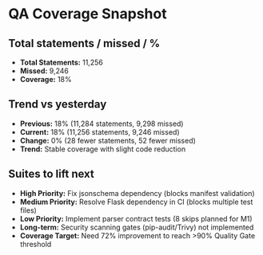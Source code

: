 # QA Coverage Snapshot

## Total statements / missed / %
- **Total Statements:** 11,256
- **Missed:** 9,246  
- **Coverage:** 18%

## Trend vs yesterday
- **Previous:** 18% (11,284 statements, 9,298 missed)
- **Current:** 18% (11,256 statements, 9,246 missed)
- **Change:** 0% (28 fewer statements, 52 fewer missed)
- **Trend:** Stable coverage with slight code reduction

## Suites to lift next
- **High Priority:** Fix jsonschema dependency (blocks manifest validation)
- **Medium Priority:** Resolve Flask dependency in CI (blocks multiple test files)
- **Low Priority:** Implement parser contract tests (8 skips planned for M1)
- **Long-term:** Security scanning gates (pip-audit/Trivy) not implemented
- **Coverage Target:** Need 72% improvement to reach >90% Quality Gate threshold

